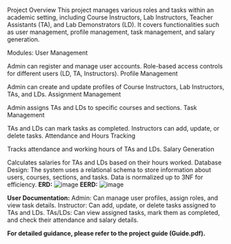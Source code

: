 Project Overview
This project manages various roles and tasks within an academic setting, including Course Instructors, Lab Instructors, Teacher Assistants (TA), and Lab Demonstrators (LD). It covers functionalities such as user management, profile management, task management, and salary generation.

Modules:
User Management

Admin can register and manage user accounts.
Role-based access controls for different users (LD, TA, Instructors).
Profile Management

Admin can create and update profiles of Course Instructors, Lab Instructors, TAs, and LDs.
Assignment Management

Admin assigns TAs and LDs to specific courses and sections.
Task Management

TAs and LDs can mark tasks as completed.
Instructors can add, update, or delete tasks.
Attendance and Hours Tracking

Tracks attendance and working hours of TAs and LDs.
Salary Generation

Calculates salaries for TAs and LDs based on their hours worked.
Database Design:
The system uses a relational schema to store information about users, courses, sections, and tasks.
Data is normalized up to 3NF for efficiency.
**ERD:**
![image](https://github.com/user-attachments/assets/6f1791aa-ca6c-4b7e-b70f-10646d1902ee)
**EERD:**
![image](https://github.com/user-attachments/assets/b0ba857c-5b2c-4763-8066-274c759abf01)

**User Documentation:**
Admin: Can manage user profiles, assign roles, and view task details.
Instructor: Can add, update, or delete tasks assigned to TAs and LDs.
TAs/LDs: Can view assigned tasks, mark them as completed, and check their attendance and salary details.

**For detailed guidance, please refer to the project guide (Guide.pdf).**
